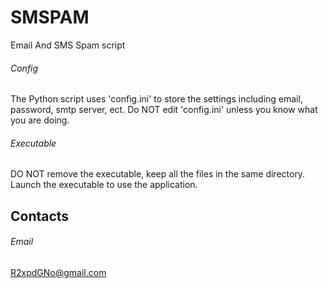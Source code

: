 # SMSPAM
Email And SMS Spam script
###### Config
The Python script uses 'config.ini' to store the settings including email, password, smtp server, ect.
Do NOT edit 'config.ini' unless you know what you are doing.
###### Executable
DO NOT remove the executable, keep all the files in the same directory.
Launch the executable to use the application.

## Contacts

###### Email
R2xpdGNo@gmail.com
